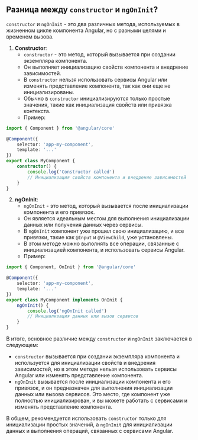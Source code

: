 ## Разница между `constructor` и `ngOnInit`?

`constructor` и `ngOnInit` - это два различных метода, используемых в жизненном цикле компонента Angular, но с разными целями и временем вызова.

1. **Constructor**:
   - `constructor` - это метод, который вызывается при создании экземпляра компонента.
   - Он выполняет инициализацию свойств компонента и внедрение зависимостей.
   - В `constructor` нельзя использовать сервисы Angular или изменять представление компонента, так как они еще не инициализированы.
   - Обычно в `constructor` инициализируются только простые значения, такие как инициализация свойств или привязка контекста.
   - Пример:

```typescript
import { Component } from '@angular/core'

@Component({
	selector: 'app-my-component',
	template: '...'
})
export class MyComponent {
	constructor() {
		console.log('Constructor called')
		// Инициализация свойств компонента и внедрение зависимостей
	}
}
```

2. **ngOnInit**:
   - `ngOnInit` - это метод, который вызывается после инициализации компонента и его привязок.
   - Он является идеальным местом для выполнения инициализации данных или получения данных через сервисы.
   - В `ngOnInit` компонент уже прошел свою инициализацию, и все привязки, такие как `@Input` и `@ViewChild`, уже установлены.
   - В этом методе можно выполнять все операции, связанные с инициализацией компонента, и использовать сервисы Angular.
   - Пример:

```typescript
import { Component, OnInit } from '@angular/core'

@Component({
	selector: 'app-my-component',
	template: '...'
})
export class MyComponent implements OnInit {
	ngOnInit() {
		console.log('ngOnInit called')
		// Инициализация данных или вызов сервисов
	}
}
```

В итоге, основное различие между `constructor` и `ngOnInit` заключается в следующем:

- `constructor` вызывается при создании экземпляра компонента и используется для инициализации свойств и внедрения зависимостей, но в этом методе нельзя использовать сервисы Angular или изменять представление компонента.
- `ngOnInit` вызывается после инициализации компонента и его привязок, и он предназначен для выполнения инициализации данных или вызова сервисов. Это место, где компонент уже полностью инициализирован, и вы можете работать с сервисами и изменять представление компонента.

В общем, рекомендуется использовать `constructor` только для инициализации простых значений, а `ngOnInit` для инициализации данных и выполнения операций, связанных с сервисами Angular.